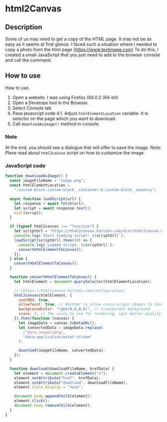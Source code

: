 # html2Canvas

## Description
Some of us may need to get a copy of the HTML page. It may not be as easy as it seems at first glance. I faced such a situation where I needed to copy a photo from the html page (https://www.textimage.com)
To do this, I created a small JavaScript that you just need to add to the browser console and call the command.

## How to use
How to use.
1. Open a website. I was using Firefox (84.0.2 (64-bit)
2. Open a Develope tool in the Browser.
3. Select Console tab
4. Pase javascript code
4.1. Adjust `htmlElementLocation` variable. It is selector on the page which you want to download.
5. Call `downloadAsImage()` method in console.

### Note
At the end, you should see a dialogue that will offer to save the image.
Note: Plese read about `html2canvas` script  on how to customize the image.

### JavaScript code
```js script
function downloadAsImage() {
  const imageFileName = "image.png";
  const htmlElementLocation =
    ".custom-block.custom-block__container-5.custom-block__masonry";

  async function loadScript(url) {
    let response = await fetch(url);
    let script = await response.text();
    eval(script);
  }

  if (typeof html2canvas !== "function") {
    let scriptUrl = "https://html2canvas.hertzen.com/dist/html2canvas.min.js";
    console.log(`Start loading script: ${scriptUrl}`);
    loadScript(scriptUrl).then((r) => {
      console.log(`Loaded script: ${scriptUrl}`);
      convertHtmlElementToCanvas();
    });
  } else {
    convertHtmlElementToCanvas();
  }

  function convertHtmlElementToCanvas() {
    let htmlElement = document.querySelector(htmlElementLocation);

    // (https://html2canvas.hertzen.com/configuration)
    html2canvas(htmlElement, {
      useCORS: true,
      allowTaint: true, // Whether to allow cross-origin images to taint the canvas
      backgroundColor: "rgba(0,0,0,0)", // transparent background
      scale: 2, // The scale to use for rendering. (get better quality) Defaults to the browsers device pixel ratio.
    }).then(function (canvas) {
      let imageData = canvas.toDataURL();
      let convertedData = imageData.replace(
        /^data:image\/png/,
        "data:application/octet-stream"
      );

      download(imageFileName, convertedData);
    });
  }

  function download(downloadFileName, hrefData) {
    let element = document.createElement("a");
    element.setAttribute("href", hrefData);
    element.setAttribute("download", downloadFileName);
    element.style.display = "none";

    document.body.appendChild(element);
    element.click();
    document.body.removeChild(element);
  }
}


```
